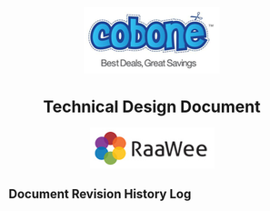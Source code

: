 <div style="text-align:center" markdown="1">

![Alt Text](https://github.com/humazafar/testRepo/blob/master/Cobone.png?raw=true)

# Technical Design Document

![Alt Text](https://github.com/humazafar/testRepo/blob/master/Raawee.png?raw=true)

</div>



## Document Revision History Log
